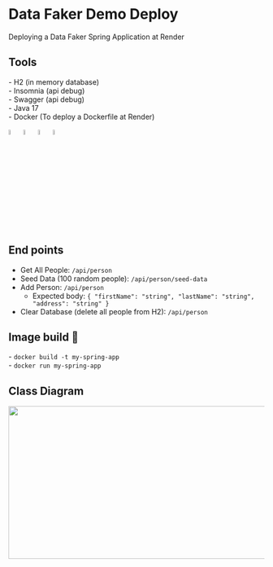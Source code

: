 # Data Faker Demo Deploy
Deploying a Data Faker Spring Application at Render

<h2>Tools</h2>
- H2 (in memory database) <br />
- Insomnia (api debug) <br />
- Swagger (api debug) <br />
- Java 17 <br />
- Docker (To deploy a Dockerfile at Render) <br />
<div style="display: inline_block" class="flex-container"><br>
        <img align="center" alt="Java" height="5%" width="5%" <img
                src="https://cdn.jsdelivr.net/gh/devicons/devicon/icons/java/java-original.svg" />
        <img align="center" alt="Spring" height="5%" width="5%" <img
                src="https://cdn.jsdelivr.net/gh/devicons/devicon/icons/spring/spring-original-wordmark.svg" />
        <img align="center" alt="Docker" height="5%" width="5%" <img
                src="https://cdn.jsdelivr.net/gh/devicons/devicon/icons/docker/docker-original.svg" />
	<img align="center" alt="Linux" height="5%" width="5%" <img
                src="https://cdn.jsdelivr.net/gh/devicons/devicon/icons/linux/linux-original.svg" />
</div>

<h2>End points</h2>
<ul>
  <li>Get All People: <code>/api/person</code></li>
  <li>Seed Data (100 random people): <code>/api/person/seed-data</code></li>
  <li>Add Person: <code>/api/person</code>
    <ul>
      <li>Expected body: <code>{ "firstName": "string", "lastName": "string", "address": "string" }</code></li>
    </ul>
  </li>
  <li>Clear Database (delete all people from H2): <code>/api/person</code></li>
</ul>  

<h2> Image build 🚧</h2>
- <code>docker build -t my-spring-app</code><br />
- <code>docker run my-spring-app</code>

<h2>Class Diagram</h2>
<img src="https://github.com/JGMelon22/DataFakerDemo/assets/73988556/7bcd8539-4b37-4c37-be6c-622a9d125bd9" width="600" height="300"/> 